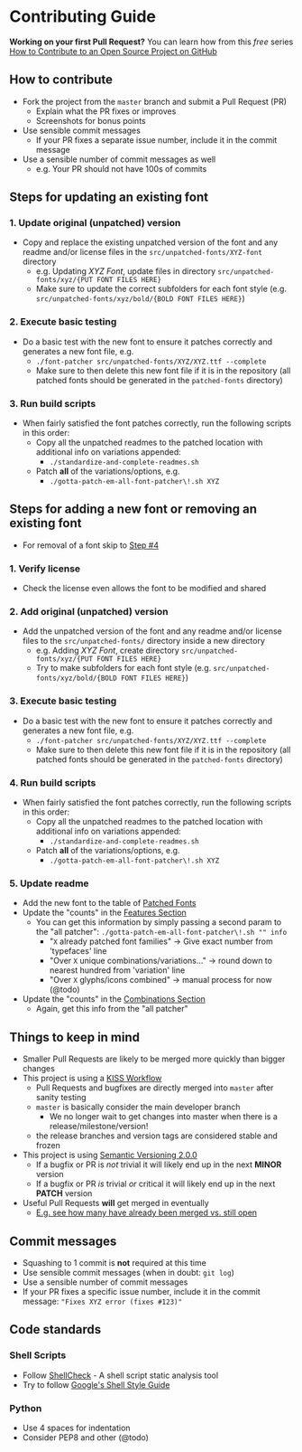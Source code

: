 # Contributing Guide

**Working on your first Pull Request?** You can learn how from this *free* series [How to Contribute to an Open Source Project on GitHub][First PR]

## How to contribute

* Fork the project from the `master` branch and submit a Pull Request (PR)
  * Explain what the PR fixes or improves
  * Screenshots for bonus points
* Use sensible commit messages
  * If your PR fixes a separate issue number, include it in the commit message
* Use a sensible number of commit messages as well
  * e.g. Your PR should not have 100s of commits

## Steps for updating an existing font

### 1. Update original (unpatched) version
* Copy and replace the existing unpatched version of the font and any readme and/or license files in the `src/unpatched-fonts/XYZ-font` directory
  * e.g. Updating *XYZ Font*, update files in directory `src/unpatched-fonts/xyz/{PUT FONT FILES HERE}`
  * Make sure to update the correct subfolders for each font style (e.g. `src/unpatched-fonts/xyz/bold/{BOLD FONT FILES HERE}`)
### 2. Execute basic testing
* Do a basic test with the new font to ensure it patches correctly and generates a new font file, e.g.
  * `./font-patcher src/unpatched-fonts/XYZ/XYZ.ttf --complete`
  * Make sure to then delete this new font file if it is in the repository (all patched fonts should be generated in the `patched-fonts` directory)
### 3. Run build scripts
* When fairly satisfied the font patches correctly, run the following scripts in this order:
  * Copy all the unpatched readmes to the patched location with additional info on variations appended:
    * `./standardize-and-complete-readmes.sh`
  * Patch **all** of the variations/options, e.g.
    * `./gotta-patch-em-all-font-patcher\!.sh XYZ`

## Steps for adding a new font or removing an existing font

* For removal of a font skip to [Step #4](#4-run-build-scripts)

### 1. Verify license
* Check the license even allows the font to be modified and shared
### 2. Add original (unpatched) version
* Add the unpatched version of the font and any readme and/or license files to the `src/unpatched-fonts/` directory inside a new directory
  * e.g. Adding *XYZ Font*, create directory `src/unpatched-fonts/xyz/{PUT FONT FILES HERE}`
  * Try to make subfolders for each font style (e.g. `src/unpatched-fonts/xyz/bold/{BOLD FONT FILES HERE}`)
### 3. Execute basic testing
* Do a basic test with the new font to ensure it patches correctly and generates a new font file, e.g.
  * `./font-patcher src/unpatched-fonts/XYZ/XYZ.ttf --complete`
  * Make sure to then delete this new font file if it is in the repository (all patched fonts should be generated in the `patched-fonts` directory)
### 4. Run build scripts
* When fairly satisfied the font patches correctly, run the following scripts in this order:
  * Copy all the unpatched readmes to the patched location with additional info on variations appended:
    * `./standardize-and-complete-readmes.sh`
  * Patch **all** of the variations/options, e.g.
    * `./gotta-patch-em-all-font-patcher\!.sh XYZ`
### 5. Update readme
* Add the new font to the table of [Patched Fonts][]
* Update the "counts" in the [Features Section][]
  * You can get this information by simply passing a second param to the "all patcher": `./gotta-patch-em-all-font-patcher\!.sh "" info`
    * "`X` already patched font families" -> Give exact number from 'typefaces' line
    * "Over `X` unique combinations/variations..." -> round down to nearest hundred from 'variation' line
    * "Over `X` glyphs/icons combined" -> manual process for now (@todo)
* Update the "counts" in the [Combinations Section][]
  * Again, get this info from the "all patcher"

## Things to keep in mind

* Smaller Pull Requests are likely to be merged more quickly than bigger changes
* This project is using a [KISS Workflow][]
  * Pull Requests and bugfixes are directly merged into `master` after sanity testing
  * `master` is basically consider the main developer branch
    * We no longer wait to get changes into master when there is a release/milestone/version!
  * the release branches and version tags are considered stable and frozen
* This project is using [Semantic Versioning 2.0.0](http://semver.org/)
  * If a bugfix or PR is *not* trivial it will likely end up in the next **MINOR** version
  * If a bugfix or PR *is* trivial *or* critical it will likely end up in the next **PATCH** version
* Useful Pull Requests **will** get merged in eventually
  * [E.g. see how many have already been merged vs. still open][pulls]

## Commit messages

* Squashing to 1 commit is **not** required at this time
* Use sensible commit messages (when in doubt: `git log`)
* Use a sensible number of commit messages
* If your PR fixes a specific issue number, include it in the commit message: `"Fixes XYZ error (fixes #123)"`

## Code standards

### Shell Scripts

* Follow [ShellCheck](https://github.com/koalaman/shellcheck) - A shell script static analysis tool
* Try to follow [Google's Shell Style Guide](https://google.github.io/styleguide/shell.xml)

### Python

* Use 4 spaces for indentation
* Consider PEP8 and other (@todo)

<!-- link references -->

[pulls]: https://github.com/ryanoasis/nerd-fonts/pulls
[Features Section]: https://github.com/ryanoasis/nerd-fonts/blob/master/readme.md#features
[Combinations Section]: https://github.com/ryanoasis/nerd-fonts/blob/master/readme.md#combinations
[Patched Fonts]: https://github.com/ryanoasis/nerd-fonts/blob/master/readme.md#patched-fonts
[KISS Workflow]: https://github.com/ryanoasis/nerd-fonts/wiki/Development-Workflow#kiss-workflow
[First PR]: https://egghead.io/series/how-to-contribute-to-an-open-source-project-on-github
